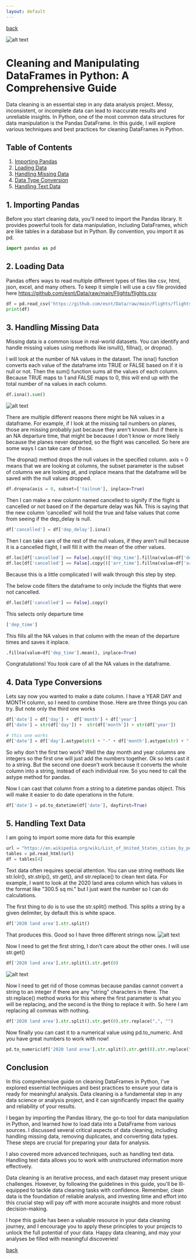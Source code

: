```yaml
---
layout: default
---
```


[back](../../../)

![alt text](./data-cleaning-thumb.png)

# Cleaning and Manipulating DataFrames in Python: A Comprehensive Guide

Data cleaning is an essential step in any data analysis project. Messy, inconsistent, or incomplete data can lead to inaccurate results and unreliable insights. In Python, one of the most common data structures for data manipulation is the Pandas DataFrame. In this guide, I will explore various techniques and best practices for cleaning DataFrames in Python.

## Table of Contents

1. [Importing Pandas](#1-importing-pandas)
2. [Loading Data](#2-loading-data)
3. [Handling Missing Data](#3-handling-missing-data)
4. [Data Type Conversion](#4-data-type-conversion)
5. [Handling Text Data](#5-handling-text-data)

## 1. Importing Pandas

Before you start cleaning data, you'll need to import the Pandas library. It provides powerful tools for data manipulation, including DataFrames, which are like tables in a database but in Python. By convention, you import it as pd.

```python
import pandas as pd
```

## 2. Loading Data

Pandas offers ways to read multiple different types of files like csv, html, json, excel, and many others. To keep it simple I will use a csv file provided here https://github.com/esnt/Data/raw/main/Flights/flights.csv

```python
df = pd.read_csv('https://github.com/esnt/Data/raw/main/Flights/flights.csv')
print(df)
```

## 3. Handling Missing Data
Missing data is a common issue in real-world datasets. You can identify and handle missing values using methods like isnull(), fillna(), or dropna().

I will look at the number of NA values in the dataset. The isna() function converts each value of the dataframe into TRUE or FALSE based on if it is null or not. Then the sum() function sums all the values of each column. Because TRUE maps to 1 and FALSE maps to 0, this will end up with the total number of na values in each column.

```python
df.isna().sum()
```

![alt text](./na_sum.png)

There are multiple different reasons there might be NA values in a dataframe. For example, if I look at the missing tail numbers on planes, those are missing probably just because they aren't known. But if there is an NA departure time, that might be because I don't know or more likely because the planes never departed, so the flight was cancelled. So here are some ways I can take care of those. 

The dropna() method drops the null values in the specified column. axis = 0 means that we are looking at columns, the subset parameter is the subset of columns we are looking at, and inplace means that the dataframe will be saved with the null values dropped. 

```python
df.dropna(axis = 0, subset=['tailnum'], inplace=True)
```

Then I can make a new column named cancelled to signify if the flight is cancelled or not based on if the departure delay was NA. This is saying that the new column 'cancelled' will hold the true and false values that come from seeing if the dep_delay is null.

```python
df['cancelled'] = df['dep_delay'].isna()
```

Then I can take care of the rest of the null values, if they aren't null because it is a cancelled flight, I will fill it with the mean of the other values. 

```python
df.loc[df['cancelled'] == False].copy()['dep_time'].fillna(value=df['dep_time'].mean(), inplace=True)
df.loc[df['cancelled'] == False].copy()['arr_time'].fillna(value=df['arr_time'].mean(), inplace=True)
```
Because this is a little complicated I will walk through this step by step.

The below code filters the dataframe to only include the flights that were not cancelled.

```python
df.loc[df['cancelled'] == False].copy()
```

This selects only departure time

```python
['dep_time']
```

This fills all the NA values in that column with the mean of the departure times and saves it inplace.

```python
.fillna(value=df['dep_time'].mean(), inplace=True)
```


Congratulations! You took care of all the NA values in the dataframe. 

## 4. Data Type Conversions

Lets say now you wanted to make a date column. I have a YEAR DAY and MONTH column, so I need to combine those. Here are three things you can try. But note only the third one works

```python
df['date'] = df['day'] +  df['month'] + df['year']
df['date'] = str(df['day']) +  str(df['month']) + str(df['year'])

# this one works
df['date'] = df['day'].astype(str) + "-" + df['month'].astype(str) + "-" + df['year'].astype(str)
```

So why don't the first two work? Well the day month and year columns are integers so the first one will just add the numbers together. Ok so lets cast it to a string. But the second one doesn't work because it converts the whole column into a string, instead of each individual row. So you need to call the astype method for pandas. 

Now I can cast that column from a string to a datetime pandas object. This will make it easier to do date operations in the future.

```python
df['date'] = pd.to_datetime(df['date'], dayfirst=True)
```
## 5. Handling Text Data

I am going to import some more data for this example
```python
url = "https://en.wikipedia.org/wiki/List_of_United_States_cities_by_population"
tables = pd.read_html(url)
df = tables[4]
```

Text data often requires special attention. You can use string methods like str.loIr(), str.strip(), str.get(), and str.replace() to clean text data. For example, I want to look at the 2020 land area column which has values in the format like "300.5 sq mi." but I just want the number so I can do calculations.

The first thing to do is to use the str.split() method. This splits a string by a given delimiter, by default this is white space.

```python
df['2020 land area'].str.split()
```
That produces this. Good so I have three different strings now. 
![alt text](./str_split.png)

Now I need to get the first string, I don't care about the other ones. I will use str.get()

```python
df['2020 land area'].str.split().str.get(0)
```
![alt text](./str_split_get.png)

Now I need to get rid of those commas because pandas cannot convert a string to an integer if there are any "string" characters in there. The str.replace() method works for this where the first parameter is what you will be replacing, and the second is the thing to replace it with. So here I am replacing all commas with nothing.

```python
df['2020 land area'].str.split().str.get(0).str.replace(",", "")
```

Now finally you can cast it to a numerical value using pd.to_numeric. And you have great numbers to work with now!

```python
pd.to_numeric(df['2020 land area'].str.split().str.get(0).str.replace(",", ""))
```


## Conclusion
In this comprehensive guide on cleaning DataFrames in Python, I've explored essential techniques and best practices to ensure your data is ready for meaningful analysis. Data cleaning is a fundamental step in any data science or analysis project, and it can significantly impact the quality and reliability of your results.

I began by importing the Pandas library, the go-to tool for data manipulation in Python, and learned how to load data into a DataFrame from various sources. I discussed several critical aspects of data cleaning, including handling missing data, removing duplicates, and converting data types. These steps are crucial for preparing your data for analysis.

I also covered more advanced techniques, such as handling text data. Handling text data allows you to work with unstructured information more effectively.

Data cleaning is an iterative process, and each dataset may present unique challenges. However, by following the guidelines in this guide, you'll be Ill-equipped to tackle data cleaning tasks with confidence. Remember, clean data is the foundation of reliable analysis, and investing time and effort into this crucial step will pay off with more accurate insights and more robust decision-making.

I hope this guide has been a valuable resource in your data cleaning journey, and I encourage you to apply these principles to your projects to unlock the full potential of your data. Happy data cleaning, and may your analyses be filled with meaningful discoveries!

[back](../../../)
